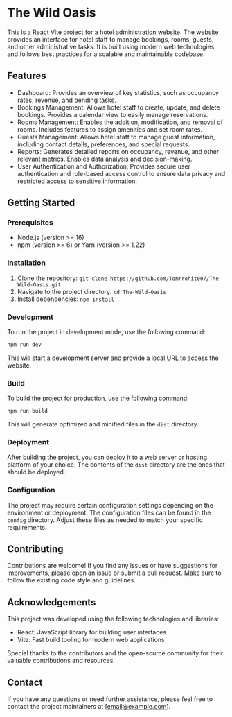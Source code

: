 # The Wild Oasis

This is a React Vite project for a hotel administration website. The website provides an interface for hotel staff to manage bookings, rooms, guests, and other administrative tasks. It is built using modern web technologies and follows best practices for a scalable and maintainable codebase.

## Features

- Dashboard: Provides an overview of key statistics, such as occupancy rates, revenue, and pending tasks.
- Bookings Management: Allows hotel staff to create, update, and delete bookings. Provides a calendar view to easily manage reservations.
- Rooms Management: Enables the addition, modification, and removal of rooms. Includes features to assign amenities and set room rates.
- Guests Management: Allows hotel staff to manage guest information, including contact details, preferences, and special requests.
- Reports: Generates detailed reports on occupancy, revenue, and other relevant metrics. Enables data analysis and decision-making.
- User Authentication and Authorization: Provides secure user authentication and role-based access control to ensure data privacy and restricted access to sensitive information.

## Getting Started

### Prerequisites

- Node.js (version >= 16)
- npm (version >= 6) or Yarn (version >= 1.22)

### Installation

1. Clone the repository: `git clone https://github.com/Tomrrohit007/The-Wild-Oasis.git`
2. Navigate to the project directory: `cd The-Wild-Oasis`
3. Install dependencies: `npm install`

### Development

To run the project in development mode, use the following command:

```bash
npm run dev
```

This will start a development server and provide a local URL to access the website.

### Build

To build the project for production, use the following command:

```bash
npm run build
```

This will generate optimized and minified files in the `dist` directory.

### Deployment

After building the project, you can deploy it to a web server or hosting platform of your choice. The contents of the `dist` directory are the ones that should be deployed.

### Configuration

The project may require certain configuration settings depending on the environment or deployment. The configuration files can be found in the `config` directory. Adjust these files as needed to match your specific requirements.

## Contributing

Contributions are welcome! If you find any issues or have suggestions for improvements, please open an issue or submit a pull request. Make sure to follow the existing code style and guidelines.


## Acknowledgements

This project was developed using the following technologies and libraries:

- React: JavaScript library for building user interfaces
- Vite: Fast build tooling for modern web applications

Special thanks to the contributors and the open-source community for their valuable contributions and resources.

## Contact

If you have any questions or need further assistance, please feel free to contact the project maintainers at [email@example.com].